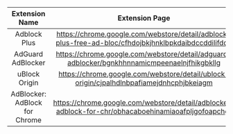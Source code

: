 | Extension Name  | Extension Page | Website | Opensource |
| :---:           | :---:          | :---:   | :---:      |
| Adblock Plus | https://chrome.google.com/webstore/detail/adblock-plus-free-ad-bloc/cfhdojbkjhnklbpkdaibdccddilifddb | https://adblockplus.org/ | Yes |
| AdGuard AdBlocker | https://chrome.google.com/webstore/detail/adguard-adblocker/bgnkhhnnamicmpeenaelnjfhikgbkllg | https://adguard.com/en/welcome.html | No |
| uBlock Origin | https://chrome.google.com/webstore/detail/ublock-origin/cjpalhdlnbpafiamejdnhcphjbkeiagm | https://ublockorigin.com/ | Yes |
| AdBlocker: AdBlock for Chrome | https://chrome.google.com/webstore/detail/adblocker-adblock-for-chr/obhacaboehinamiaoafpljgofoapchgf | None | No |
